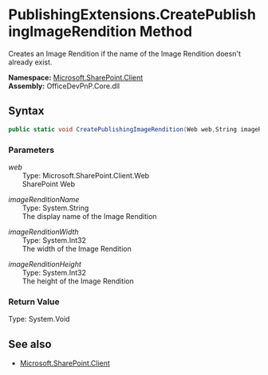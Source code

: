 # PublishingExtensions.CreatePublishingImageRendition Method  
Creates an Image Rendition if the name of the Image Rendition doesn't already exist.  

**Namespace:** [Microsoft.SharePoint.Client](Microsoft.SharePoint.Client.md)  
**Assembly:** OfficeDevPnP.Core.dll  
## Syntax
```C#
public static void CreatePublishingImageRendition(Web web,String imageRenditionName,Int32 imageRenditionWidth,Int32 imageRenditionHeight)
```
### Parameters
*web*  
&emsp;&emsp;Type: Microsoft.SharePoint.Client.Web  
&emsp;&emsp;SharePoint Web  
  
*imageRenditionName*  
&emsp;&emsp;Type: System.String  
&emsp;&emsp;The display name of the Image Rendition  
  
*imageRenditionWidth*  
&emsp;&emsp;Type: System.Int32  
&emsp;&emsp;The width of the Image Rendition  
  
*imageRenditionHeight*  
&emsp;&emsp;Type: System.Int32  
&emsp;&emsp;The height of the Image Rendition  
  
### Return Value
Type: System.Void  

## See also
- [Microsoft.SharePoint.Client](Microsoft.SharePoint.Client.md)
